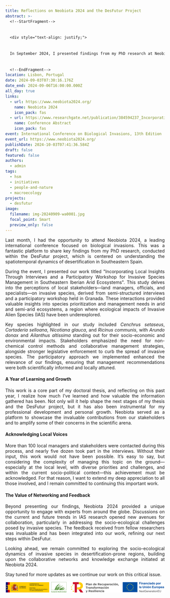 ```yaml
---
title: Reflections on Neobiota 2024 and the DesFutur Project
abstract: >-
  <!--StartFragment-->


  <div style="text-align: justify;">


  In September 2024, I presented findings from my PhD research at Neobiota, the 13th International Conference on Biological Invasions, held in Lisbon. My presentation focused on integrating local insights through interviews and a participatory workshop for the management of invasive species in Southeastern Iberian arid ecosystems. This work, conducted within the DesFutur project, highlighted the importance of incorporating stakeholder perspectives to address ecological challenges. Neobiota provided an excellent opportunity to disseminate key results, gain valuable feedback, and expand collaborative networks, reinforcing the impact of this research on invasive species management.


  <!--EndFragment-->
location: Lisbon, Portugal
date: 2024-09-03T07:30:16.176Z
date_end: 2024-09-06T16:00:00.000Z
all_day: true
links:
  - url: https://www.neobiota2024.org/
    name: Neobiota 2024
    icon_pack: fas
  - url: https://www.researchgate.net/publication/384594237_Incorporating_Local_Insights_Through_Interviews_and_a_Participatory_Workshop_for_Invasive_Species_Management_in_Southeastern_Iberian_Arid_Ecosystems
    name: Conference Abstract
    icon_pack: fas
event: International Conference on Biological Invasions, 13th Edition
event_url: https://www.neobiota2024.org/
publishDate: 2024-10-03T07:41:36.584Z
draft: false
featured: false
authors:
  - admin
tags:
  - hsm
  - initiatives
  - people-and-nature
  - macroecology
projects:
  - desfutur
image:
  filename: img-20240909-wa0001.jpg
  focal_point: Smart
  preview_only: false
---
```

<!--StartFragment-->

<div style="text-align: justify;">

Last month, I had the opportunity to attend Neobiota 2024, a leading international conference focused on biological invasions. This was a fantastic platform to share key findings from my PhD research, conducted within the DesFutur project, which is centered on understanding the spatiotemporal dynamics of desertification in Southeastern Spain.

During the event, I presented our work titled "Incorporating Local Insights Through Interviews and a Participatory Workshop for Invasive Species Management in Southeastern Iberian Arid Ecosystems". This study delves into the perceptions of local stakeholders—land managers, officials, and specialists—on invasive species, derived from semi-structured interviews and a participatory workshop held in Granada. These interactions provided valuable insights into species prioritization and management needs in arid and semi-arid ecosystems, a region where ecological impacts of Invasive Alien Species (IAS) have been underexplored.

Key species highlighted in our study included *Cenchrus setaseus*, *Cortaderia selloana*, *Nicotiana glauca*, and *Ricinus communis*, with *Arundo donax* and *Ailanthus altissima* standing out for their socio-economic and environmental impacts. Stakeholders emphasized the need for non-chemical control methods and collaborative management strategies, alongside stronger legislative enforcement to curb the spread of invasive species. The participatory approach we implemented enhanced the relevance of our findings, ensuring that management recommendations were both scientifically informed and locally attuned.

#### **A Year of Learning and Growth**

This work is a core part of my doctoral thesis, and reflecting on this past year, I realize how much I’ve learned and how valuable the information gathered has been. Not only will it help shape the next stages of my thesis and the DesFutur project, but it has also been instrumental for my professional development and personal growth. Neobiota served as a platform to showcase the invaluable contributions from our stakeholders and to amplify some of their concerns in the scientific arena.

#### **Acknowledging Local Voices**

More than 100 local managers and stakeholders were contacted during this process, and nearly five dozen took part in the interviews. Without their input, this work would not have been possible. It’s easy to say, but considering the complexity of managing this topic on the ground—especially at the local level, with diverse priorities and challenges, and within the current socio-political context—this achievement must be acknowledged. For that reason, I want to extend my deep appreciation to all those involved, and I remain committed to continuing this important work.

#### **The Value of Networking and Feedback**

Beyond presenting our findings, Neobiota 2024 provided a unique opportunity to engage with experts from around the globe. Discussions on the current and future trends in IAS research opened new avenues for collaboration, particularly in addressing the socio-ecological challenges posed by invasive species. The feedback received from fellow researchers was invaluable and has been integrated into our work, refining our next steps within DesFutur.

Looking ahead, we remain committed to exploring the socio-ecological dynamics of invasive species in desertification-prone regions, building upon the collaborative networks and knowledge exchange initiated at Neobiota 2024.

Stay tuned for more updates as we continue our work on this critical issue.

<!--EndFragment-->

![](vice3-mterd-fb-prtr-next_bandera_color.png)